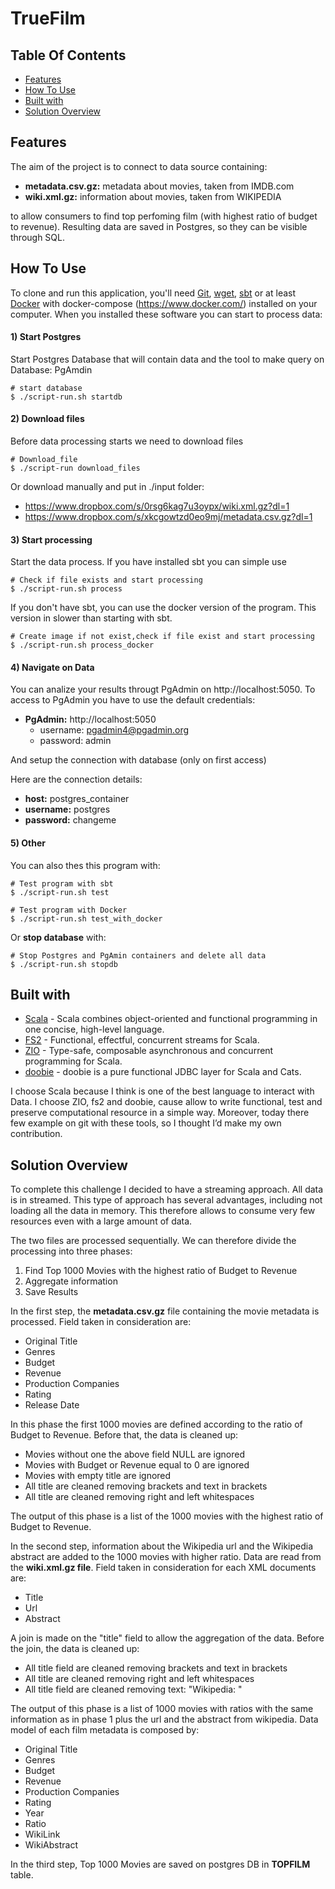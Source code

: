 # TrueFilm
## Table Of Contents

<!-- START doctoc generated TOC please keep comment here to allow auto update -->
<!-- DON'T EDIT THIS SECTION, INSTEAD RE-RUN doctoc TO UPDATE -->

- [Features](#features)
- [How To Use](#how-to-use)
- [Built with](#built-with)
- [Solution Overview](#solution-overview)

<!-- END doctoc generated TOC please keep comment here to allow auto update -->


## Features

The aim of the project is to connect to data source containing:
* **metadata.csv.gz:** metadata about movies, taken from IMDB.com 
* **wiki.xml.gz:** information about movies, taken from WIKIPEDIA

to allow consumers to find top perfoming film (with highest ratio of budget to revenue).
Resulting data are saved in Postgres, so they can be visible through SQL.

## How To Use

To clone and run this application, you'll need [Git](https://git-scm.com), [wget](https://www.gnu.org/software/wget/), [sbt](http://www.scala-sbt.org/) or at least [Docker](https://www.docker.com/) with docker-compose (https://www.docker.com/)  installed on your computer. When you installed these software you can start to process data:

#### 1) Start Postgres
Start Postgres Database that will contain data and the tool to make query on Database: PgAmdin

```shell script
# start database
$ ./script-run.sh startdb
```
#### 2) Download files
Before data processing starts we need to download files
```shell script
# Download_file
$ ./script-run download_files
```
Or download manually and put in ./input folder:
* https://www.dropbox.com/s/0rsg6kag7u3oypx/wiki.xml.gz?dl=1
* https://www.dropbox.com/s/xkcgowtzd0eo9mj/metadata.csv.gz?dl=1


#### 3) Start processing
Start the data process. If you have installed sbt you can simple use
```shell script
# Check if file exists and start processing
$ ./script-run.sh process
```
If you don't have sbt, you can use the docker version of the program. This version in slower than starting with sbt.
```shell script
# Create image if not exist,check if file exist and start processing
$ ./script-run.sh process_docker
```

#### 4) Navigate on Data
You can analize your results througt PgAdmin on http://localhost:5050.
To access to PgAdmin you have to use the default credentials:
* **PgAdmin:** http://localhost:5050
    * username: pgadmin4@pgadmin.org
    * password: admin
    
And setup the connection with database (only on first access)

Here are the connection details:
* **host:** postgres_container
* **username:** postgres
* **password:** changeme

#### 5) Other
You can also thes this program with:
```shell script
# Test program with sbt
$ ./script-run.sh test

# Test program with Docker
$ ./script-run.sh test_with_docker
```

Or **stop database** with:
```shell script
# Stop Postgres and PgAmin containers and delete all data
$ ./script-run.sh stopdb
```

## Built with 

- [Scala](https://www.scala-lang.org/) - Scala combines object-oriented and functional programming in one concise, high-level language.
- [FS2](https://fs2.io/#/) - Functional, effectful, concurrent streams for Scala.
- [ZIO](https://zio.dev/) - Type-safe, composable asynchronous and concurrent programming for Scala.
- [doobie](https://tpolecat.github.io/doobie/) - doobie is a pure functional JDBC layer for Scala and Cats.

I choose Scala because I think is one of the best language to interact with Data. I choose ZIO, fs2 and doobie, cause allow to write functional, test and preserve computational resource in a simple way. Moreover, today there few example on git with these tools, so I thought I’d make my own contribution.

## Solution Overview

To complete this challenge I decided to have a streaming approach. All data is in streamed. This type of approach has several advantages, including not loading all the data in memory. This therefore allows to consume very few resources even with a large amount of data.

The two files are processed sequentially. We can therefore divide the processing into three phases:
1) Find Top 1000 Movies with the highest ratio of Budget to Revenue
2) Aggregate information
3) Save Results

In the first step, the **metadata.csv.gz** file containing the movie metadata is processed.
Field taken in consideration are:
* Original Title
* Genres
* Budget
* Revenue
* Production Companies
* Rating
* Release Date

In this phase the first 1000 movies are defined according to the ratio of Budget to Revenue. Before that, the data is cleaned up:
* Movies without one the above field NULL are ignored
* Movies with Budget or Revenue equal to 0 are ignored
* Movies with empty title are ignored
* All title are cleaned removing brackets and text in brackets
* All title are cleaned removing right and left whitespaces

The output of this phase is a list of the 1000 movies with the highest ratio of Budget to Revenue.

In the second step, information about the Wikipedia url and the Wikipedia abstract are added to the 1000 movies with higher ratio. 
Data are read from the **wiki.xml.gz file**. Field taken in consideration for each XML documents are:
* Title
* Url
* Abstract

A join is made on the "title" field to allow the aggregation of the data.
Before the join, the data is cleaned up:
* All title field are cleaned removing brackets and text in brackets
* All title are cleaned removing right and left whitespaces
* All title field are cleaned removing text: "Wikipedia: "

The output of this phase is a list of 1000 movies with ratios with the same information as in phase 1 plus the url and the abstract from wikipedia.
Data model of each film metadata is composed by:
* Original Title
* Genres
* Budget
* Revenue
* Production Companies
* Rating
* Year
* Ratio
* WikiLink
* WikiAbstract

In the third step, Top 1000 Movies are saved on postgres DB in **TOPFILM** table.
